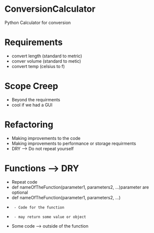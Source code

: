 # ConversionCalculator
Python Calculator for conversion

# Requirements
- convert length (standard to metric)
- conver volume (standard to metic)
- convert temp (celsius to f)
# Scope Creep
- Beyond the requirments
- cool if we had a GUI
# Refactoring
- Making improvements to the code
- Making improvements to performance or storage requirments
- DRY --> Do not repeat yourself
# Functions --> DRY
- Repeat code
- def nameOfTheFunction(parameter1, parameters2, ...)parameter are optional
- def nameOfTheFunction(parameter1, parameters2, ...)
-      - Code for the function
-      - may return some value or object
- Some code --> outside of the function